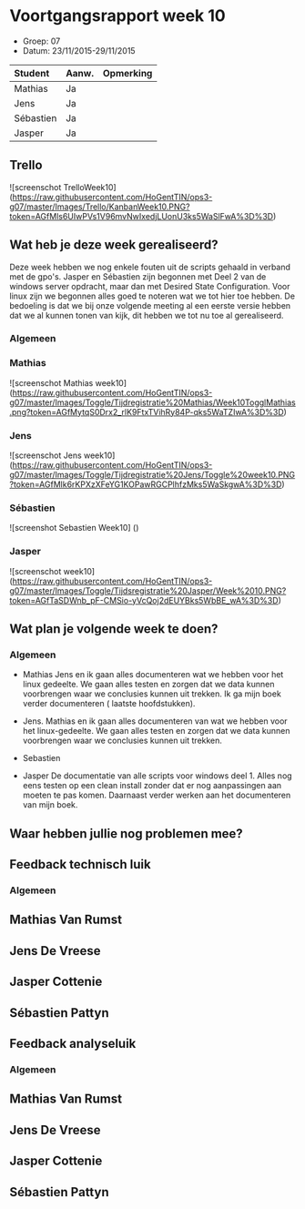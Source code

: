 # Voortgangsrapport week 10

* Groep: 07
* Datum: 23/11/2015-29/11/2015

| Student  | Aanw. | Opmerking |
| :---     | :---  | :---      |
| Mathias  |  Ja   |           |
| Jens     |  Ja   |           |
| Sébastien|  Ja   |           |
| Jasper   |  Ja   |           |

## Trello
![screenschot TrelloWeek10] (https://raw.githubusercontent.com/HoGentTIN/ops3-g07/master/Images/Trello/KanbanWeek10.PNG?token=AGfMls6UIwPVs1V96mvNwIxedjLUonU3ks5WaSlFwA%3D%3D)


## Wat heb je deze week gerealiseerd?
Deze week hebben we nog enkele fouten uit de scripts gehaald in verband met de gpo's. Jasper en Sébastien zijn begonnen met Deel 2 van de windows server opdracht, maar dan met Desired State Configuration.
Voor linux zijn we begonnen alles goed te noteren wat we tot hier toe hebben.
De bedoeling is dat we bij onze volgende meeting al een eerste versie hebben dat we al kunnen tonen van kijk, dit hebben we tot nu toe al gerealiseerd.


### Algemeen
### Mathias

![screenschot Mathias week10] (https://raw.githubusercontent.com/HoGentTIN/ops3-g07/master/Images/Toggle/Tijdregistratie%20Mathias/Week10TogglMathias.png?token=AGfMytqS0Drx2_rlK9FtxTVihRy84P-qks5WaTZIwA%3D%3D)

### Jens

![screenschot Jens week10] (https://raw.githubusercontent.com/HoGentTIN/ops3-g07/master/Images/Toggle/Tijdregistratie%20Jens/Toggle%20week10.PNG?token=AGfMlk6rKPXzXFeYG1KOPawRGCPlhfzMks5WaSkgwA%3D%3D)

### Sébastien

![screenshot Sebastien Week10] ()

### Jasper

![screenschot week10] (https://raw.githubusercontent.com/HoGentTIN/ops3-g07/master/Images/Toggle/Tijdsregistratie%20Jasper/Week%2010.PNG?token=AGfTaSDWnb_pF-CMSio-yVcQoj2dEUYBks5WbBE_wA%3D%3D)


## Wat plan je volgende week te doen?

### Algemeen
- Mathias
 Jens en ik gaan alles documenteren wat we hebben voor het linux gedeelte. We gaan alles testen en zorgen dat we data kunnen voorbrengen waar we conclusies kunnen uit trekken. Ik ga mijn boek verder documenteren ( laatste hoofdstukken).
- Jens.
 Mathias en ik gaan alles documenteren van wat we hebben voor het linux-gedeelte. We gaan alles testen en zorgen dat we data kunnen voorbrengen waar we conclusies kunnen uit trekken.
- Sebastien

- Jasper
De documentatie van alle scripts voor windows deel 1. Alles nog eens testen op een clean install zonder dat er nog aanpassingen aan moeten te pas komen. Daarnaast verder werken aan het documenteren van mijn boek.

## Waar hebben jullie nog problemen mee?



## Feedback technisch luik

### Algemeen

## Mathias Van Rumst
## Jens De Vreese
## Jasper Cottenie
## Sébastien Pattyn

## Feedback analyseluik

### Algemeen

## Mathias Van Rumst
## Jens De Vreese
## Jasper Cottenie
## Sébastien Pattyn

